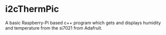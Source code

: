# i2cThermPic
A basic Raspberry-Pi based c++ program which gets and displays humidity and temperature from the si7021 from Adafruit.
